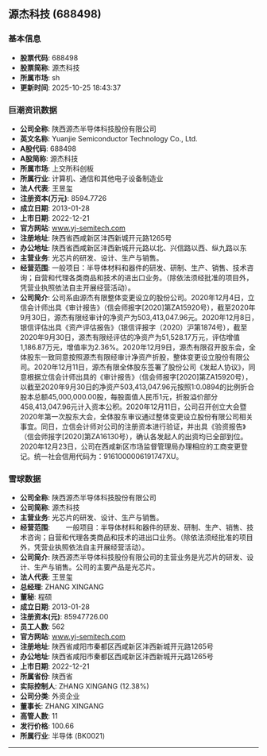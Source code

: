 ## 源杰科技 (688498)

### 基本信息

- **股票代码**: 688498
- **股票简称**: 源杰科技
- **所属市场**: sh
- **更新时间**: 2025-10-25 18:43:37

### 巨潮资讯数据

- **公司全称**: 陕西源杰半导体科技股份有限公司
- **英文名称**: Yuanjie Semiconductor Technology Co., Ltd.
- **A股代码**: 688498
- **A股简称**: 源杰科技
- **所属市场**: 上交所科创板
- **所属行业**: 计算机、通信和其他电子设备制造业
- **法人代表**: 王昱玺
- **注册资本(万元)**: 8594.7726
- **成立日期**: 2013-01-28
- **上市日期**: 2022-12-21
- **官方网站**: www.yj-semitech.com
- **注册地址**: 陕西省西咸新区沣西新城开元路1265号
- **办公地址**: 陕西省西咸新区沣西新城开元路以北、兴信路以西、纵九路以东
- **主营业务**: 光芯片的研发、设计、生产与销售。
- **经营范围**: 一般项目：半导体材料和器件的研发、研制、生产、销售、技术咨询；自营和代理各类商品和技术的进出口业务。（除依法须经批准的项目外，凭营业执照依法自主开展经营活动）。
- **公司简介**: 公司系由源杰有限整体变更设立的股份公司。2020年12月4日，立信会计师出具《审计报告》（信会师报字[2020]第ZA15920号），截至2020年9月30日，源杰有限经审计的净资产为503,413,047.96元。2020年12月8日，银信评估出具《资产评估报告》（银信评报字（2020）沪第1874号），截至2020年9月30日，源杰有限经评估的净资产为51,528.17万元，评估增值1,186.87万元，增值率为2.36%。2020年12月9日，源杰有限召开股东会，全体股东一致同意按照源杰有限经审计净资产折股，整体变更设立股份有限公司。2020年12月11日，源杰有限全体股东签署了股份公司《发起人协议》，同意根据立信会计师出具的《审计报告》（信会师报字[2020]第ZA15920号），以截至2020年9月30日的净资产503,413,047.96元按照1:0.0894的比例折合股本总额45,000,000.00股，每股面值人民币1元，折股溢价部分458,413,047.96元计入资本公积。2020年12月11日，公司召开创立大会暨2020年第一次股东大会，全体股东审议通过整体变更设立股份有限公司相关事宜。同日，立信会计师对公司的注册资本进行验证，并出具《验资报告》（信会师报字[2020]第ZA16130号），确认各发起人的出资均已全部到位。2020年12月23日，公司在西咸新区市场监督管理局办理相应的工商变更登记。统一社会信用代码为：9161000006191747XU。

### 雪球数据

- **公司全称**: 陕西源杰半导体科技股份有限公司
- **公司简称**: 源杰科技
- **主营业务**: 光芯片的研发、设计、生产与销售。
- **经营范围**: 　　一般项目：半导体材料和器件的研发、研制、生产、销售、技术咨询；自营和代理各类商品和技术的进出口业务。（除依法须经批准的项目外，凭营业执照依法自主开展经营活动）。
- **公司简介**: 陕西源杰半导体科技股份有限公司的主营业务是光芯片的研发、设计、生产与销售。公司的主要产品是光芯片。
- **法人代表**: 王昱玺
- **总经理**: ZHANG XINGANG
- **董秘**: 程硕
- **成立日期**: 2013-01-28
- **注册资本(元)**: 85947726.00
- **员工人数**: 562
- **官方网站**: www.yj-semitech.com
- **注册地址**: 陕西省咸阳市秦都区西咸新区沣西新城开元路1265号
- **办公地址**: 陕西省咸阳市秦都区西咸新区沣西新城开元路1265号
- **上市日期**: 2022-12-21
- **所属省份**: 陕西省
- **实际控制人**: ZHANG XINGANG (12.38%)
- **公司分类**: 外资企业
- **董事长**: ZHANG XINGANG
- **高管人数**: 11
- **发行价格**: 100.66
- **所属行业**: 半导体 (BK0021)

---